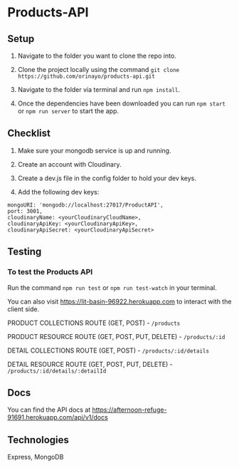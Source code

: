 # Products-API
## Setup
1. Navigate to the folder you want to clone the repo into.

2. Clone the project locally using the command ```git clone https://github.com/orinayo/products-api.git```

3. Navigate to the folder via terminal and run `npm install`.

4. Once the dependencies have been downloaded you can run ```npm start``` or ```npm run server``` to start the app.

## Checklist
1. Make sure your mongodb service is up and running.

2. Create an account with Cloudinary.

3. Create a dev.js file in the config folder to hold your dev keys.

4. Add the following dev keys:
``` 
mongoURI: 'mongodb://localhost:27017/ProductAPI',
port: 3001,
cloudinaryName: <yourCloudinaryCloudName>,
cloudinaryApiKey: <yourCloudinaryApiKey>,
cloudinaryApiSecret: <yourCloudinaryApiSecret>
```

## Testing 
### To test the Products API
Run the command ```npm run test``` or ```npm run test-watch``` in your terminal.

You can also visit https://lit-basin-96922.herokuapp.com to interact with the client side.

PRODUCT COLLECTIONS ROUTE (GET, POST) - `/products`

PRODUCT RESOURCE ROUTE (GET, POST, PUT, DELETE) - `/products/:id`

DETAIL COLLECTIONS ROUTE (GET, POST) - `/products/:id/details`

DETAIL RESOURCE ROUTE (GET, POST, PUT, DELETE) - `/products/:id/details/:detailId`

## Docs
You can find the API docs at https://afternoon-refuge-91691.herokuapp.com/api/v1/docs

## Technologies
Express, MongoDB
